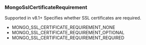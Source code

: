 ### MongoSslCertificateRequirement
Supported in v8.1+
  Specifies whether SSL certificates are required.
  

- MONGO_SSL_CERTIFICATE_REQUIREMENT_NONE
- MONGO_SSL_CERTIFICATE_REQUIREMENT_OPTIONAL
- MONGO_SSL_CERTIFICATE_REQUIREMENT_REQUIRED
